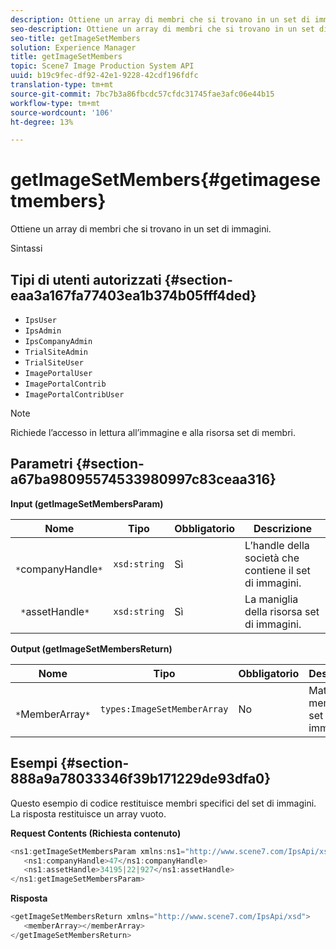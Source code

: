 ```yaml
---
description: Ottiene un array di membri che si trovano in un set di immagini.
seo-description: Ottiene un array di membri che si trovano in un set di immagini.
seo-title: getImageSetMembers
solution: Experience Manager
title: getImageSetMembers
topic: Scene7 Image Production System API
uuid: b19c9fec-df92-42e1-9228-42cdf196fdfc
translation-type: tm+mt
source-git-commit: 7bc7b3a86fbcdc57cfdc31745fae3afc06e44b15
workflow-type: tm+mt
source-wordcount: '106'
ht-degree: 13%

---
```



# getImageSetMembers{#getimagesetmembers}

Ottiene un array di membri che si trovano in un set di immagini.

Sintassi

## Tipi di utenti autorizzati {#section-eaa3a167fa77403ea1b374b05fff4ded}

* `IpsUser`
* `IpsAdmin`
* `IpsCompanyAdmin`
* `TrialSiteAdmin`
* `TrialSiteUser`
* `ImagePortalUser`
* `ImagePortalContrib`
* `ImagePortalContribUser`

>[!NOTE]
>
>Richiede l’accesso in lettura all’immagine e alla risorsa set di membri.

## Parametri {#section-a67ba98095574533980997c83ceaa316}

**Input (getImageSetMembersParam)**

| Nome | Tipo | Obbligatorio | Descrizione |
|---|---|---|---|
| ` *`companyHandle`*` | `xsd:string` | Sì | L’handle della società che contiene il set di immagini. |
| ` *`assetHandle`*` | `xsd:string` | Sì | La maniglia della risorsa set di immagini. |

**Output (getImageSetMembersReturn)**

| Nome | Tipo | Obbligatorio | Descrizione |
|---|---|---|---|
| ` *`MemberArray`*` | `types:ImageSetMemberArray` | No | Matrice di membri di set di immagini. |

## Esempi {#section-888a9a78033346f39b171229de93dfa0}

Questo esempio di codice restituisce membri specifici del set di immagini. La risposta restituisce un array vuoto.

**Request Contents (Richiesta contenuto)**

```java
<ns1:getImageSetMembersParam xmlns:ns1="http://www.scene7.com/IpsApi/xsd">
   <ns1:companyHandle>47</ns1:companyHandle>
   <ns1:assetHandle>34195|22|927</ns1:assetHandle>
</ns1:getImageSetMembersParam>
```

**Risposta**

```java
<getImageSetMembersReturn xmlns="http://www.scene7.com/IpsApi/xsd">
   <memberArray></memberArray>
</getImageSetMembersReturn>
```

